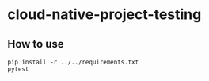 # cloud-native-project-testing

## How to use
```shell=
pip install -r ../../requirements.txt
pytest
```
